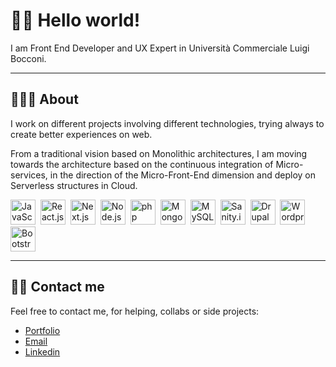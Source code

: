 # 👋🏼 Hello world!
I am Front End Developer and UX Expert in Università Commerciale Luigi Bocconi.  

---
## 🧔🏻‍♂️ About
I work on different projects involving different technologies, trying always to create better experiences on web.

From a traditional vision based on Monolithic architectures, I am moving towards the architecture based on the continuous integration of Micro-services, in the direction of the Micro-Front-End dimension and deploy on Serverless structures in Cloud.

<img src="https://img.icons8.com/color/48/000000/javascript.png" height="40px" width="auto" style="margin-right:4px" alt="JavaScript"/> <img src="https://cdn.icon-icons.com/icons2/2415/PNG/512/react_original_logo_icon_146374.png" height="40px" width="auto" style="margin-right:4px" alt="React.js"/> <img src="https://cdn.icon-icons.com/icons2/2148/PNG/512/nextjs_icon_132160.png" height="40px" width="auto" style="margin-right:4px" alt="Next.js"/> <img src="https://cdn.icon-icons.com/icons2/2415/PNG/512/nodejs_plain_logo_icon_146409.png" height="40px" width="auto" style="margin-right:4px" alt="Node.js"/> <img src="https://cdn.icon-icons.com/icons2/2415/PNG/512/php_plain_logo_icon_146397.png" height="40px" width="auto" style="margin-right:4px" alt="php "/> <img src="https://cdn.icon-icons.com/icons2/2415/PNG/512/mongodb_original_logo_icon_146424.png" height="40px" width="auto" style="margin-right:4px" alt="MongoDb "/> <img src="https://cdn.icon-icons.com/icons2/2415/PNG/512/mysql_original_wordmark_logo_icon_146417.png" height="40px" width="auto" style="margin-right:4px" alt="MySQL "/> <img src="https://avatars.githubusercontent.com/u/17177659?s=200&v=4" height="40px" width="auto" style="margin-right:4px" alt="Sanity.io"/> <img src="https://cdn.icon-icons.com/icons2/2415/PNG/512/drupal_plain_wordmark_logo_icon_146541.png" height="40px" width="auto" style="margin-right:4px" alt="Drupal"/> <img src="https://cdn.icon-icons.com/icons2/2699/PNG/512/wordpress_logo_icon_167953.png" height="40px" width="auto" style="margin-right:4px" alt="Wordpress"/> <img src="https://getbootstrap.com/docs/5.2/assets/brand/bootstrap-logo-shadow.png" height="40px" width="auto" style="margin-right:4px" alt="Bootstrap"/> 

---
## 🤟🏼 Contact me

Feel free to contact me, for helping, collabs or side projects:
- [Portfolio](https://www.lucasanti.net)
- [Email](mailto:info@lucasanti.net)
- [Linkedin](https://it.linkedin.com/luca-santi-net)
